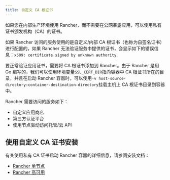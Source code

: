 ```yaml
---
title: 自定义 CA 根证书
---
```


如果您在内部生产环境使用 Rancher，而不需要在公网暴露应用，可以使用私有证书颁发机构（CA）的证书。

如果 Rancher 访问的服务使用的是自定义/内部 CA 根证书（也称为自签名证书）进行配置的，如果 Rancher 无法验证服务中提供的证书，会显示如下的错误信息：`x509: certificate signed by unknown authority`.

要正常验证应用证书，需要将 CA 根证书添加到 Rancher。由于 Rancher 是用 Go 编写的，我们可以使用环境变量`SSL_CERT_DIR`指向容器中 CA 根证书所在的目录，并且在启动 Rancher 容器时，可以使用`-v host-source-directory:container-destination-directory`挂载主机上 CA 根证书目录到容器中。

Rancher 需要访问的服务如下：

- 自定义应用商店
- 第三方认证平台
- 使用节点驱动访问托管/云 API

## 使用自定义 CA 证书安装

有关使用私有 CA 证书启动 Rancher 容器的详细信息，请参阅安装文档：

- [Rancher 单节点](/docs/installation/other-installation-methods/single-node-docker/_index)
- [Rancher 高可用](/docs/installation/options/chart-options/_index)
